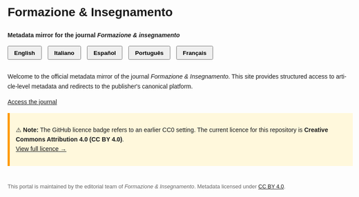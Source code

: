 <!DOCTYPE html>
<html lang="en">
<head>
  <meta charset="UTF-8">
  <meta name="viewport" content="width=device-width, initial-scale=1.0">
  <title>Formazione & Insegnamento – Metadata Mirror</title>
  <meta name="description" content="Multilingual metadata portal for the journal Formazione & Insegnamento">
  <link rel="canonical" href="https://formazione-insegnamento.eu/">
  <style>
    body { font-family: sans-serif; margin: 2em auto; max-width: 800px; line-height: 1.6; }
    nav { margin-bottom: 2em; }
    nav button { margin-right: 10px; padding: 0.5em 1em; cursor: pointer; }
    section { display: none; }
    section.active { display: block; }
    footer { margin-top: 3em; font-size: 0.9em; color: #666; }
    .notice { background: #fff8dc; border-left: 5px solid #f90; padding: 1em; margin-top: 1em; }
  </style>
</head>
<body>
  <h1>Formazione & Insegnamento</h1>
  <p><strong>Metadata mirror for the journal <em>Formazione &amp; insegnamento</em></strong></p>

  <nav>
    <button onclick="switchLang('en')"><strong>English</strong></button>
    <button onclick="switchLang('it')"><strong>Italiano</strong></button>
    <button onclick="switchLang('es')"><strong>Español</strong></button>
    <button onclick="switchLang('pt')"><strong>Português</strong></button>
    <button onclick="switchLang('fr')"><strong>Français</strong></button>
  </nav>

  <section id="lang-en" class="active" lang="en">
    <p>Welcome to the official metadata mirror of the journal <em>Formazione & Insegnamento</em>. This site provides structured access to article-level metadata and redirects to the publisher's canonical platform.</p>
    <p><a href="https://ojs.pensamultimedia.it/index.php/siref">Access the journal</a></p>
  </section>

  <section id="lang-it" lang="it">
    <p>Benvenuti nel mirror ufficiale dei metadati della rivista <em>Formazione & Insegnamento</em>. Questo sito fornisce accesso strutturato ai metadati degli articoli e rimanda alla piattaforma editoriale ufficiale.</p>
    <p><a href="https://ojs.pensamultimedia.it/index.php/siref">Accedi alla rivista</a></p>
  </section>

  <section id="lang-es" lang="es">
    <p>Bienvenidos al portal oficial de metadatos de la revista <em>Formazione & Insegnamento</em>. Este sitio ofrece acceso estructurado a los metadatos de los artículos y redirige a la plataforma editorial original.</p>
    <p><a href="https://ojs.pensamultimedia.it/index.php/siref">Acceder a la revista</a></p>
  </section>

  <section id="lang-pt" lang="pt">
    <p>Bem-vindo ao espelho oficial de metadados da revista <em>Formazione & Insegnamento</em>. Este site fornece acesso estruturado aos metadados dos artigos e redireciona para a plataforma do editor.</p>
    <p><a href="https://ojs.pensamultimedia.it/index.php/siref">Acessar a revista</a></p>
  </section>

  <section id="lang-fr" lang="fr">
    <p>Bienvenue sur le miroir officiel des métadonnées de la revue <em>Formazione & Insegnamento</em>. Ce site offre un accès structuré aux métadonnées des articles et redirige vers la plateforme éditoriale originale.</p>
    <p><a href="https://ojs.pensamultimedia.it/index.php/siref">Accéder à la revue</a></p>
  </section>

  <div class="notice">
    <p>⚠️ <strong>Note:</strong> The GitHub licence badge refers to an earlier CC0 setting. The current licence for this repository is <strong>Creative Commons Attribution 4.0 (CC BY 4.0)</strong>.<br>
    <a href="https://creativecommons.org/licenses/by/4.0/">View full licence →</a></p>
  </div>

  <footer>
    <p>This portal is maintained by the editorial team of <em>Formazione & Insegnamento</em>. Metadata licensed under <a href="https://creativecommons.org/licenses/by/4.0/">CC BY 4.0</a>.</p>
  </footer>

  <script>
    function switchLang(lang) {
      document.querySelectorAll('section').forEach(sec => sec.classList.remove('active'));
      document.getElementById('lang-' + lang).classList.add('active');
    }
  </script>
</body>
</html>
